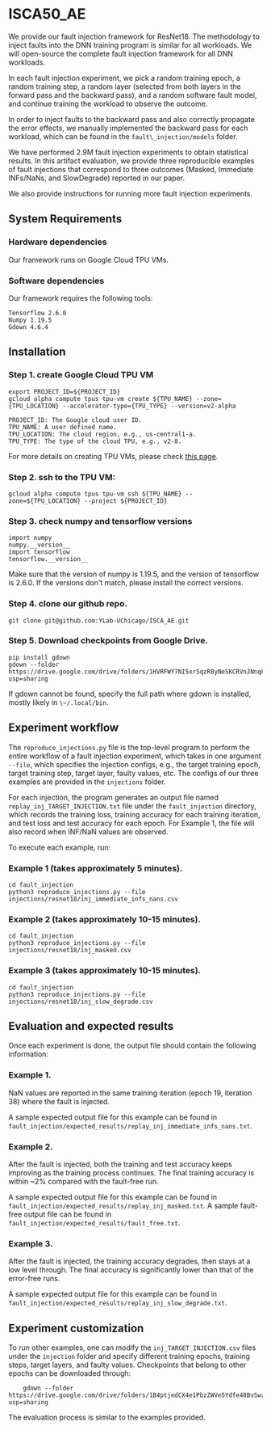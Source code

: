 # ISCA50_AE

We provide our fault injection framework for ResNet18. The methodology to inject faults into the DNN training program is similar for all workloads. We will open-source the complete fault injection framework for all DNN workloads.

In each fault injection experiment, we pick a random training epoch, a random training step, a random layer (selected from both layers in the forward pass and the backward pass), and a random software fault model, and continue training the workload to observe the outcome.

In order to inject faults to the backward pass and also correctly propagate the error effects, we manually implemented the backward pass for each workload, which can be found in the `fault\_injection/models` folder.

We have performed 2.9M fault injection experiments to obtain statistical results. In this artifact evaluation, we provide three reproducible examples of fault injections that correspond to three outcomes (Masked, Immediate INFs/NaNs, and SlowDegrade) reported in our paper. 

We also provide instructions for running more fault injection experiments.

## System Requirements
### Hardware dependencies
Our framework runs on Google Cloud TPU VMs.
### Software dependencies
Our framework requires the following tools:

```
Tensorflow 2.6.0
Numpy 1.19.5
Gdown 4.6.4
```

## Installation 

### Step 1. create Google Cloud TPU VM

```
export PROJECT_ID=${PROJECT_ID}
gcloud alpha compute tpus tpu-vm create ${TPU_NAME} --zone={TPU_LOCATION} --accelerator-type={TPU_TYPE} --version=v2-alpha
```

```
PROJECT_ID: The Google cloud user ID.
TPU_NAME: A user defined name.
TPU_LOCATION: The cloud region, e.g., us-central1-a.
TPU_TYPE: The type of the cloud TPU, e.g., v2-8.
```

For more details on creating TPU VMs, please check [this page](https://cloud.google.com/tpu/docs/users-guide-tpu-vm).


### Step 2. ssh to the TPU VM:

```
gcloud alpha compute tpus tpu-vm ssh ${TPU_NAME} --zone=${TPU_LOCATION} --project ${PROJECT_ID}
```

### Step 3. check numpy and tensorflow versions

```
import numpy
numpy.__version__
import tensorflow
tensorflow.__version__
```
Make sure that the version of numpy is 1.19.5, and the version of tensorflow is 2.6.0. If the versions don't match, please install the correct versions.


### Step 4. clone our github repo.
```
git clone git@github.com:YLab-UChicago/ISCA_AE.git
```

### Step 5. Download checkpoints from Google Drive.

```
pip install gdown 
gdown --folder https://drive.google.com/drive/folders/1HVRFWY7NI5xr5qzR8yNeSKCRVnJNnqFf?usp=sharing
```
If gdown cannot be found, specify the full path where gdown is installed, mostly likely in `\~/.local/bin`.


## Experiment workflow

The `reproduce_injections.py` file is the top-level program to perform the entire workflow of a fault injection experiment, which takes in one argument `--file`, which specifies the injection configs, e.g., the target training epoch, target training step, target layer, faulty values, etc. The configs of our three examples are provided in the `injections` folder.

For each injection, the program generates an output file named `replay_inj_TARGET_INJECTION.txt` file under the `fault_injection` directory, which records the training loss, training accuracy for each training iteration, and test loss and test accuracy for each epoch. For Example 1, the file will also record when INF/NaN values are observed.

To execute each example, run:

### Example 1 (takes approximately 5 minutes). 
```
cd fault_injection
python3 reproduce_injections.py --file injections/resnet18/inj_immediate_infs_nans.csv
```

### Example 2 (takes approximately 10-15 minutes).
```
cd fault_injection
python3 reproduce_injections.py --file injections/resnet18/inj_masked.csv
```

### Example 3 (takes approximately 10-15 minutes).
```
cd fault_injection
python3 reproduce_injections.py --file injections/resnet18/inj_slow_degrade.csv
```

## Evaluation and expected results

Once each experiment is done, the output file should contain the following information:

### Example 1.
NaN values are reported in the same training iteration (epoch 19, iteration 38) where the fault is injected.

A sample expected output file for this example can be found in `fault_injection/expected_results/replay_inj_immediate_infs_nans.txt`.
    
### Example 2.
After the fault is injected, both the training and test accuracy keeps improving as the training process continues. The final training accuracy is within ~2% compared with the fault-free run.

A sample expected output file for this example can be found in `fault_injection/expected_results/replay_inj_masked.txt`.
A sample fault-free output file can be found in `fault_injection/expected_results/fault_free.txt`.
    
    
### Example 3.
After the fault is injected, the training accuracy degrades, then stays at a low level through. The final accuracy is significantly lower than that of the error-free runs.

A sample expected output file for this example can be found in `fault_injection/expected_results/replay_inj_slow_degrade.txt`.
    
    
## Experiment customization
To run other examples, one can modify the `inj_TARGET_INJECTION.csv` files under the `injection` folder and specify different training epochs, training steps, target layers, and faulty values. Checkpoints that belong to other epochs can be downloaded through:
```
    gdown --folder https://drive.google.com/drive/folders/1B4ptjedCX4e1PbzZWVe5Ydfe48BvSwzt?usp=sharing
```
The evaluation process is similar to the examples provided.
